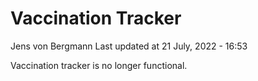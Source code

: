 Vaccination Tracker
================
Jens von Bergmann
Last updated at 21 July, 2022 - 16:53

Vaccination tracker is no longer functional.

